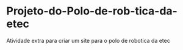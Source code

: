 # Projeto-do-Polo-de-rob-tica-da-etec
Atividade extra para criar um site para o polo de robotica da etec
